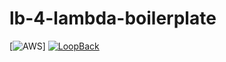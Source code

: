 # lb-4-lambda-boilerplate
[![AWS](https://app.diagrams.net/?lightbox=1&highlight=0000ff&edit=_blank&layers=1&nav=1&title=lambda#R7XtXl6NItu6v6cdTC28eAQHCCeElvczCg%2FDe%2FPpLpKmpzKyemXNuV885vSZTiSJ2BGH2t12Y%2FA3lqlXs%2FTbTmiguf0OgaP0NPf2GIDCEEscXoGyvFIxAXglpn0dvlf5OsPI9fn%2FzjTrlUTx8qDg2TTnm7Udi2NR1HI4faH7fN8vHaklTfuy19dP4C8EK%2FfIr1cujMXulUgj5d%2Fo5ztPsvWeYoF9LKv%2B98ttMhsyPmuUHEsr%2FhnJ904yvqWrl4hIw750vr%2B8Jv1P6fWB9XI%2F%2FygvnAgn4p%2FxfRMGJmt1KPlK0%2F4W9zWP2y%2Bltxm%2BjHbd3FvTNVEcxaAX6DWWXLB9jq%2FVDULocoB%2B0bKzKIwcfyWHsmyLmmrLpX95GhZefo%2BSto7gf4%2FV3pwB%2FZ8whUXFTxWO%2FHVXWj0LxJkv4W3b5AZj3KtkPoKDvEPhvwpB%2Bb%2Fnv%2FDoSbyz777AP%2B8I%2BxrMOAlc2U%2FSFk22T1%2BPLGHD2%2BByj4qDf8KOEA7lvCP6J8DlPfiTAX3OgjY%2BEz3nyIwH%2B3Dz8qX%2F48wB%2FIHzJfWge%2BtQ%2F9MMAjw%2FKNtNY5vUhLO%2BqC%2BQr7f0oP%2BThXYTqpo4%2FitjPJDBp6vHNeMDIe%2F6N8aDVQ%2FlakK7WFNipb%2F4yYN%2FSQ7Lbly6lw3z8tPRvR%2FJv4QuYP5FtniIJGAXd5WX5acBA0PPDjjBlnoK2xwZ05b%2FlyjgZQYvHLPI6VV9yJxR6G%2FkPXRy%2FAhBINvKH7LsS%2FgG6hBAflQmGUYD3J33C8Z%2FoEwL9Kn2C8X9ujn4qNR%2B488561Q%2Fi8toM%2BZi%2FwBs049hU%2FxSb8OBg3H8ya1%2FlB%2F02DXE%2FfEL%2FgOyEnA4sf1%2BU%2FwjwPmFHfkWO%2Bglw5C%2FDjf6%2FhFvpV0HkfwVOwCkcxX4pcChJfHsH6x08gvwC3lEL%2Fwofjf4i%2BNCvbuwLfO%2BczKuXiOl%2FCtbL68zQ%2Fl0E%2FPdMkq9AFNi3Hk6RPx4gMa9ZRGjr9HAgucvq5gIpYtowx8%2FFcjLeSUFKOh6nhWO045vlJKq9gAplyWou7xzv3xLApPcPRXngWdkJNToJ1dkgh3lXCnVBancTanFeqwLhFqjNvVJP65VyACZcj78DI3Y%2BvmsCPA34eLLYAvq5oaB8oQDFbY4kzd0BJcSu9J6B2jkOnlc4obvXgbEIINBOkNBTCt4rhuMNNujAewPokr74gHKkVpA7%2FgpQVhCA2o1HM2zezzSev7ZnNaD0vIO21Gqm8xjU40tA5baZtgKQXyZQklCmAbpnTM7ZDrbpAl%2Fyhmti9cWLfHjo9OWoK2YU%2FjA0snMylnfMIIdm9JUj9BaLpu3bKd3Kaw3qBnYSJcWGnloZ2h6XtMCCqex1JBnrGXfr6C4h51m97%2B6TCfvHhCHCKF1hfGsuiip3V8Kkz8%2Fdwk5wvUj0g%2FRgHkyV7drrgtipEFqqX17y7NGuasf2IrZINVQpkXq5ihLcjEoBREb0BRa1YBt3GNc1JN%2BVC0sYh9I4uVx3KUvj2hYqoVHDxZBdWXaNyrxL0HQ5ZIMNyVXmfdgS%2BKetqzznuqcVweyUSjKJ2IwT83AVo5FdLptb%2FIkgM6qHU7pH7Zkz%2BzlhIgw%2FQGNp9sJlbsvjQziufhdhE2HlfH62LtNju5nCRSwgmfVGBBdlptkp%2FsIROU32xb3gnudlgQR%2FP5ppzHHXHHfizunNrgk1g62a4QC0DwlI7CSS61arvLN04UOqt4LyVEa9426Xn2xK2F7HH4RXpl%2FPFpfJq77N7cWdyipnxtrXkkZuhGTGJVHCgxa6V%2Fh94vEgh50rwdZA4Czawop4inQqJalZZo6%2Bz7cHforN1slwCduSkjI31rvaxd1VdUsZUG6Ix8zoE3Y0pR4%2FX9XueIkt6kzJZ8OETuXUB%2BqQGntLtqQXeoO738PCukKRG7Cpu56xxQ1b7SKf0KZ%2FwkORUYyWP%2BPkzgfxrk1pxzqKP8uonDPG2vAlW7DkOnboZeUVyYoq8xh32e9KDin8%2FHwUTFCH40I8wg2x2srs%2B%2FhGDUT0YFDqyadXUtl0b4tUTIwYsRtsrA3T%2BzFkrjYfDUVvmNvJRkZdtOwa3KPQHtUJ6toiwQkcdv2SIxdn4%2BXS2W7q%2BZa6UNIFFHUL7aG3AIaV62j%2BzQ%2BecFGYL7ooVUVXWetdFRaNhgoz2W62rJR%2BO6ePtjh8CUtg9EPmrqtusaEbBlPHXTdRG%2BWUsuZkeujKHJmMIbfiTEXrsdgWzKeT3Szx6eCxjUVMD7R6fqiyDUwMBc9ibrK9icNeJwRipJ%2FyY1mqkLd0uCqHgWUHeTieY3Ct9qTnyldTcqMREeoDNKMEdDWvmCfQVMw8fKjJnMiLWJ3it2tpA2OAV%2FoEAzu5egKfQwnhQCiUrVrthOIdlgv3OXuu0BrVaLV8LmAk0TL4jZCYpeYIk1Ry89lOorkrdlPIagzXGXa9FZU%2BxKVRqevSNhIwVEOuWUUua%2BXrnNkwMD2JQ40iUmJSzWGksRu58JhVV2tly0zP8ZQklLxTIJq1MusDN1y5zgz2Q4wFTWtoTh7X0wneCvnSEceI%2FMc5J%2F1iKQ5LDdyPlCoFpfQkdOG3KkxXArXP7qOTksaelTMVj2oDJf554M%2FHbBYzk2zeKG%2B8GqfZQEdZI9hmszGsn83qeHhpNh31soP3%2FdBwbhM2WZvTYSxoEkJm5ZlCN9v1WyauCLHUDNIjCwlA8XAfQVpcbK9di6dcUvCaL0ML7D1JDw5PX3qlWYuU3uiI7GIo9bNqqiYyl0cKOCFoUlqeJOX57PmChAoPZbZMV4p3qijHyRyvDuElcnuMbpvWyYsNXEKdOkEe3uMkvhp6s0UpdSYgpDOKHjkHtO8VwFfJAonoWGH6iTycakbjY54lonJHgdsQaAEhfd4kRiWiOfxiTcCjnqByxuuVJJ%2Bp3OJY5yRIJFQmJgPNQDZLLK2zoKwkylyKcTOHaa99JDdvE9seEgWTuZTqMUXeZNFCZ%2BzuxJMx5nh7W4MEhu8tH5YwioMxTxx32C%2F2ik60aMDQM9sSQXx15SxRPHHORCWpkAlzklTj0a3BSRxVCXngz6NCfKLae1DcS0mAMl8qr1ZR59woDWf0nBR%2Brth3UmGy7TGNDK2MQJqKeRC8zpSUMDoa8JX1RogZa7DFnYPrE1dcBD%2FihEhqkm0mgOtuT7qVD4Nx6aKnssKHG82ZknKxh85OBqIj9jVEQlMeOzBijoPVCmFrHGk1efVhGWc3A2%2B7yhgKuPbvldQ1dzdG4gLqbK2DTfTBnxVaRlCbz6%2Fjs98NAn1cSyc7WV2RxQS%2BWm15zzujzf1iFxgogPitfVQ7zbIuiCMEYIcq%2FtRemiM6U%2BjzTJz1AQkzdZ47rbEJvzGLSdQEiXWCk9ztjwDrpIYnQj7pbt3ToIvHoaxCvsrJPBFaTjS6dZXaQLrx6DiekdLWYal3xHDB26ohk4usP1cDyNWorWJnJYiaizTH5%2FQtDnMii3Bby8RA3R6dfb3rFTue2onKV6kGdqdEr%2BshQ8Isd%2B3ldtVd0nJApKbzFjPa%2BEQhKRUWDDYWja1OYumhuNsXPJl4ZzQNeFu5vvi24yNjLdsZwII%2BpQkjg9OpeJbpTaMzTNdoTplqtCsAi0jJuCz6BuWbCKcyiucCCMSLx8RnT9%2FSK%2BPWRFQzDSMLI8bWINpZMXwn8Fl%2BtCeBJNeayreFdiyNB0GfcKwo6DFzCdsfx1ikpU6lhVBJjfbWa2%2Bhn9MU8O1xN58Knq2%2BcfRTsCg5tzSmW9Cztef%2Btj0qc%2BV3ApdgNaIL9TC05CUolRa7FyvpjtIsnl%2FjyX6khPMzoWndVPervF1do3Z2qLqku7QQklG91btzio1HC6JMO2Kr1uGHoMY46CgTQoeLdrtlwhVSuaWzZYSUyM0Oq4SWiZI6C4tOfgL6QCYUXo2n4hQBadZrxcUuVhIALG93SWfWU3Szggk5Av9VhQKvtCNHwFhIA2EQbUrMYbbPSW6RY9DYPTx5CE22UctO7a7IDFIr%2BgaTh2WzBf2yy5NMbgnpTqQ5wc%2BLGe0QiKQTiGOFMx3HSSNwHJL5lGONFmOITgUiqjreMs6C4JqX41uQSZfEeFp9O90qqrWuVhnjfNXcULshyKjDFqeMnwIvSKR7ErLZbjPB5rGhyw%2FhLoF%2BcyqQS%2B65nVq0bRqyDvvrxVJKsngKXdn2dVtX0XBIPcxD0X4EvyBqAQsS4QaHx1cmhYNWwr2udysTRcSTajqnSIgnfuMmSwmqUsfbsI4buDZhNBA2%2FFmHxOlBq2lp8fiFmrZyO7tFR%2B1UHqvCpAPIpa2zdlddsqoV6wWTIqcsyjo7IBJ8z0TQiPd0L9RV2B1mMoY0e3uclCYidNdH3FTSXPPglSCCsOJ26moscUFwV3X3OZsf4WnLnkLPMmJWmeLsdPD6kC7eervuDu6bg5XCaOcgvXOxN3yxLboIqnCTHs76rBUI2fr1cBGsJ3RKi%2B4GTdC3NhJHtht6OHCIsc9HKVjia2N1zObwZdE7k7zM7GUHeuc6FKEcrzuUyzib7meMV1yU52PVto636%2BhiCG6eSSbXPuUtk3t3m%2BiBO3fNEeYtvGkqvZeinY3DsySJRxjI1Ozmpu1JffjPsO0hHEr5gPHRNAnXEFipnZzxEdl5HC2ZtrcZqS0EdMHKU%2BEDF4IFo8nAx%2BoNRGDPke7ziyXertPlLkKx71decyyYhGY0ofl8olFGlvfC9svzw41h1VziAIkHtFtxEquD2mqlQAcGOaUKqZ2XJ1Gw2DCal%2BvEnRR7eHaLyDQBWmkvqwJgQ6%2BnPoytsyyPzu1ljZklrTyG03Nt3xaPD62bKFi3ng%2Fg%2Bzn3uZOjHTq6I9YoDlHYhVlGzNGy0CrIOsoIOyU302qDYF01ogp0HU49cq%2FPbUBhMo5BNmbvGHR9dGi8A6PMFmHr%2BhulGwNeNtil75%2BBejoXQxUFyT43dsIqhwQFmJosgdeRR%2FQC4g3X8xdqYPMSFSfvoudluS%2BoIUtTPgUdRmwZclm9M8YP4a3hyiLFmG299yeYww0ifNoQCDlFwck27o4kTV9nld6f29UjJeCmH2gKc%2BnOQ7I2mT5ZPxhzUVGPT%2BeYT3d%2FDerpHOq1JLWoFgulZMBOu%2FqkOkoyT2iKljFmw1fiETEZlHPOpMYlBteX75StL0jBTJGYZ89xsDSzTaPqLJoZG9xDtdaKNKJYeCnWR3A%2BLKlcTpnketqckRcg9TQENg1IXtBL9SExDEXrpO3jwEaZEvDVAXKxuZoqQveIOwI30GUqQCBE8XnGn4iIhUCo6OheK8OaH56G0roWp9sND60tYJWTl%2FljRsRWUxVAW7bp8NK9%2BCBx8946bE0GSOaISHvmcT6Fi01KCuGeoi5zBQbYIA3SWSQFWVrvQe8VC8THqgR2N0O%2FWwdxtgPxLPi14yPaxo2XJSUQ%2BA7ksDIfCq6NBcpGpzJ7QCpNtFFzx0ppFCfnXoMFPp%2F0aA1fo%2FKJdJsNojYDC1rsbNFkotGHGd6vOgDvrtxL6nxdy61mo1my7JuIUQjm6WHqSoHQn2x8B36bItcbVAznnFOaBb%2FNFJBF75qWZjJvhtZn6jonnZL3HUZdANfg06X1blfTPt1sSIE07EnHTEobz5gLuJAkdqudGCjFpTmWbRiEe3a09vazl7wB7O%2Fc5Eh5VOKpO8Bz6uKqWGJqyIo3XVVohtv67M%2FBETWrZTEphmhYrcaVWINgHVBhpGWGXblNq5Za7Xx1YcmjEvWsCYbSTZO7MIJ4Agto9nASiR9aHECEGQmT4WRgEkoblxSOGM0%2BW4us8OzJOJZeGBIekaVttRR0rGuMcjOQtkSrNepnJwuKPNqrOehgqyLOhJQjRnSXxN6hR9%2FILfwir9Y0HSV8VjY3qEfu5HTSN0zcNPdYX4GtK0ZN%2BMLkpII24bH3oFwznyjr0YcJMzdp0G4Cih4%2BbLzjiy4o6FFD7YJNe5ZQTugexj%2FOirV4jZzfIHGnbKcSLObRygd7r8fYtUzwc8bMHpzJK%2FyAw5x3wjvBwSwmhyGvvq%2Fn874UcjfxTRna1%2FNuDNfO3HTCK61U9eHTIPNKsSsKXXntHYouG%2B20VyWu1IssP0Q48JGgkMWwXXXiRisLl0Ey3CQvWwc%2BMsZYbkgyxO1Ns7towDgCnxrWsaTPIdLm%2FNy4y3dBGqpcI4ISdyzJlauoc%2FxkUqRjgbLZ9uLs8%2F3QR%2F4w%2Bmm7G63QNhbWwELe2RPYIrp5UrhG68FhaEXN9qJIS33epSK0WBQ%2FPGBpmHegG6dkK0J6ow7jAuDMmXi2dA%2BPSYuF9e4iUFdcwskMB3uRR7N33oTBynUpnMsC9kJZ2XRwvi%2FkNE3Bpu7bRu%2F%2F3472Ye0%2FnUXAX7ez6W8E%2BpP9bPhX7Wd%2FPUZSm6YNfOCtoRn7srl9TH%2F8R%2BfYbwcAPznm%2B3L48Hnbu8qjCHTz02PLj0frfwQaOP2NgqHvP%2FAHbJCfYIP99IDvVwFDfQXm9TDmL4sISmMfMXjXhH8bBl%2FP6pyXg8y%2FLASfLBSC%2F5u1AIO%2FIHC27Su4N2LG3RQP418YDBj95C8o%2FCf3Dv5cPNAveLze4mGuR6wJif4YL%2F7214Xk872q71dDfgAE%2FtnFql%2BGCPzVT3xh%2F%2F%2Be%2BwR%2Bm%2F8tfROSr7dBaIbE4F97G%2BTzdZD3O4j%2FvhsF2P%2Bpizx99JNrPAhPoiz1S4Ejoe%2B273v0%2FDU6oJCvwFH4rwKO%2BD1bOPVN%2FxeO00j4U6z8EyP4Hj7%2FKTYQ%2F4rEF%2B5%2FFOzX68VftOhfZ%2FQX5Xi5QI18O%2Bh9y4AMaHuDQcPfCBJkVpCBqZckApL4kaybMczeev%2BkVbBA8y%2FXgb9cpvxe8geAiUKfPBr0syCD%2FDNdGv4vuLT%2FwPk7MePnAAX62V3VPzdEIf6D5%2F98QUb8r1PP95DpB%2FTiKI3f75C%2F%2BayPXqfpx6xJm%2FoIUBoQeLwA%2FYzHcXu7iu5PY%2FPROcZrPt5e8MHfcve3xkD6tP6Y2X4HIoyhfwACjPIfw3BMqpn6MP4Hs3%2FfMBv9Po3Hf1rxK7B9XPpjPn8cyR8O0rtE%2FEfn%2Fvs6R6B%2Fos6B8%2BXv%2F9j0UvbDv4eh%2FP8D)]
[![LoopBack](https://github.com/strongloop/loopback-next/raw/master/docs/site/imgs/branding/Powered-by-LoopBack-Badge-(blue)-@2x.png)](http://loopback.io/)
